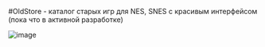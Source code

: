 #OldStore - каталог старых игр для NES, SNES с красивым интерфейсом (пока что в активной разработке)

![image](https://user-images.githubusercontent.com/31418624/169672054-ee8f9610-d371-4740-80c9-82bbde3e9752.png)
